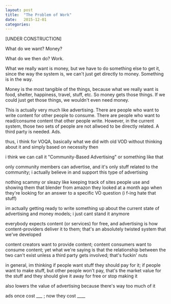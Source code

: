 ```yaml
---
layout: post
title:  "The Problem of Work"
date:   2015-12-01
categories: 
---
```

[UNDER CONSTRUCTION]

What do we want? Money?

What do we then do? Work.

What we really want is money, but we have to do something else to get it, since the way the system is, we can't just get directly to money. Something is in the way.

Money is the most tangible of the things, because what we really want is food, shelter, happiness, travel, stuff, etc. So money gets those things. If we could just get those things, we wouldn't even need money.


This is actually very much like advertising. There are people who want to write content for other people to consume. There are people who want to read/consume content that other people write. However, in the current system, those two sets of people are not allwoed to be directly related. A third party is needed. Ads.

thus, i think for VOQA, basically what we did with old VOD without thinking about it and simply based on necessity then

i think we can call it "Community-Based Advertising" or something like that

only community members can advertise, and it's only stuff related to the community; i actually believe in and support this type of advertising

nothing scammy or sleazy like keeping track of sites people use and showing them that blender from amazon they looked at a month ago when they're looking for an answer to a specific VO question (i f-ing hate that stuff)

im actually getting ready to write something up about the current state of advertising and money models; i just cant stand it anymore

everybody expects content (or services) for free, and advertising is how content-providers deliver it to them; that's an absolutely twisted system that we've developed

content creators want to provide content; content consumers want to consume content; yet what we're saying is that the relationship between the two can't exist unless a third party gets involved; that's fuckin' nuts

in general, im thinking if people want stuff they should pay for it; if people want to make stuff, but other people won't pay, that's the market value for the stuff and they should give it away for free or stop making it


also lowers the value of advertising because there's way too much of it

ads once cost ___ ; now they cost ____